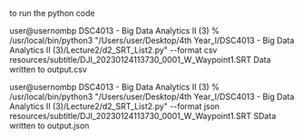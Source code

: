 to run the python code

user@usernombp DSC4013 - Big Data Analytics II (3) % /usr/local/bin/python3 "/Users/user/Desktop/4th Year_I/DSC4013 - Big Data Analytics II (3)/Lecture2/d2_SRT_List2.py" --format csv resources/subtitle/DJI_20230124113730_0001_W_Waypoint1.SRT
Data written to output.csv

user@usernombp DSC4013 - Big Data Analytics II (3) % /usr/local/bin/python3 "/Users/user/Desktop/4th Year_I/DSC4013 - Big Data Analytics II (3)/Lecture2/d2_SRT_List2.py" --format json resources/subtitle/DJI_20230124113730_0001_W_Waypoint1.SRT
SData written to output.json